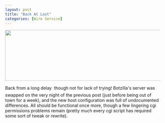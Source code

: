 ```yaml
---
layout: post
title: "Back At Last"
categories: [Wire Service]
---
```

<img src="http://www.botzilla.com/bpix/backAtLast.jpg" width=807 height=166 border=0>

Back from a long delay &#151; though not for lack of trying! Botzilla's server was swapped on the very night of the previous post (just before being out of town for a week), and the new host configuration was full of undocumented differences. All should be functional once more, though a few lingering cgi permissions problems remain (pretty much every cgi script has required some sort of tweak or rewrite).

<!--more-->

